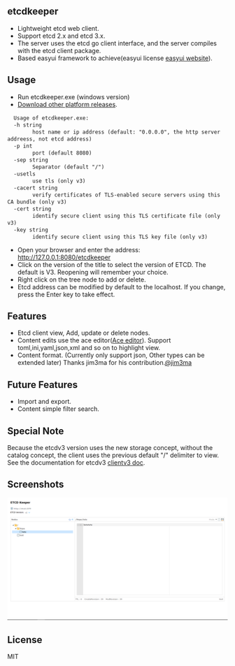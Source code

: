 ## etcdkeeper
* Lightweight etcd web client.
* Support etcd 2.x and etcd 3.x.
* The server uses the etcd go client interface, and the server compiles with the etcd client package.
* Based easyui framework to achieve(easyui license [easyui website](http://www.jeasyui.com)).

## Usage
* Run etcdkeeper.exe (windows version)
* [Download other platform releases](https://github.com/evildecay/etcdkeeper/releases).
```
  Usage of etcdkeeper.exe:
  -h string
        host name or ip address (default: "0.0.0.0", the http server addreess, not etcd address)
  -p int
        port (default 8080)
  -sep string
        Separator (default "/")
  -usetls
        use tls (only v3)
  -cacert string
        verify certificates of TLS-enabled secure servers using this CA bundle (only v3)
  -cert string
        identify secure client using this TLS certificate file (only v3)
  -key string
        identify secure client using this TLS key file (only v3)
```
* Open your browser and enter the address: http://127.0.0.1:8080/etcdkeeper
* Click on the version of the title to select the version of ETCD. The default is V3. Reopening will remember your choice.
* Right click on the tree node to add or delete.
* Etcd address can be modified by default to the localhost. If you change, press the Enter key to take effect.

## Features
* Etcd client view, Add, update or delete nodes.
* Content edits use the ace editor([Ace editor](https://ace.c9.io)). Support toml,ini,yaml,json,xml and so on to highlight view.
* Content format. (Currently only support json, Other types can be extended later) Thanks jim3ma for his contribution.[@jim3ma]( https://github.com/jim3ma)

## Future Features
* Import and export.
* Content simple filter search.

## Special Note
Because the etcdv3 version uses the new storage concept, without the catalog concept, the client uses the previous default "/" delimiter to view. See the documentation for etcdv3 [clientv3 doc](https://godoc.org/github.com/coreos/etcd/clientv3).

## Screenshots
![image](https://github.com/evildecay/etcdkeeper/blob/master/screenshots/ui.png)

## License
MIT
